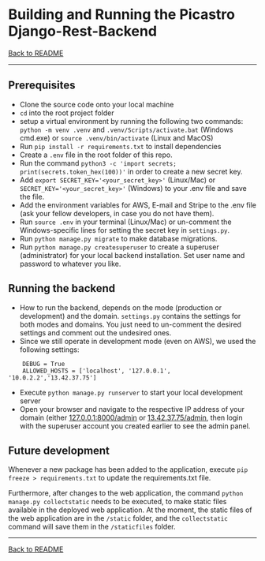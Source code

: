 # Building and Running the Picastro Django-Rest-Backend

[Back to README](../README.md)

---

## Prerequisites
 
- Clone the source code onto your local machine
- `cd` into the root project folder
- setup a virtual environment by running the following two commands: `python -m venv .venv` and `.venv/Scripts/activate.bat` (Windows cmd.exe) or `source .venv/bin/activate` (Linux and MacOS)
- Run `pip install -r requirements.txt` to install dependencies
- Create a `.env` file in the root folder of this repo.
- Run the command `python3 -c 'import secrets; print(secrets.token_hex(100))'` in order to create a new secret key.
- Add `export SECRET_KEY='<your_secret_key>'` (Linux/Mac) or `SECRET_KEY='<your_secret_key>'` (Windows) to your .env file and save the file.
- Add the environment variables for AWS, E-mail and Stripe to the .env file (ask your fellow developers, in case you do not have them).
- Run `source .env` in your terminal (Linux/Mac) or un-comment the Windows-specific lines for setting the secret key in `settings.py`.
- Run `python manage.py migrate` to make database migrations.
- Run `python manage.py createsuperuser` to create a superuser (administrator) for your local backend installation. Set user name and password to whatever you like.


## Running the backend
- How to run the backend, depends on the mode (production or development) and the domain. `settings.py` contains the settings for both modes and domains. You just need to un-comment the desired settings and comment out the undesired ones.
- Since we still operate in development mode (even on AWS), we used the following settings:
```
    DEBUG = True
    ALLOWED_HOSTS = ['localhost', '127.0.0.1', '10.0.2.2','13.42.37.75']
```
- Execute `python manage.py runserver` to start your local development server
- Open your browser and navigate to the respective IP address of your domain (either [127.0.0.1:8000/admin](127.0.0.1:8000/admin) or [13.42.37.75/admin](13.42.37.75/admin), then login with the superuser account you created earlier to see the admin panel.


## Future development

Whenever a new package has been added to the application, execute `pip freeze > requirements.txt` to update the requirements.txt file.

Furthermore, after changes to the web application, the command `python manage.py collectstatic` needs to be executed, to make static files available in the deployed web application. At the moment, the static files of the web application are in the `/static` folder, and the `collectstatic` command will save them in the `/staticfiles` folder.


---
[Back to README](../README.md)
